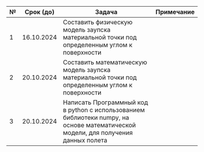 | № | Срок (до)  |Задача  | Примечание  |
|--|-------------|--------------|----------------|
|1  | 16.10.2024 |Cоставить физическую модель заупска материальной точки под определенным углом к поверхности|  |
|2  | 20.10.2024 |Cоставить математическую модель заупска материальной точки под определенным углом к поверхности|  |
|3  | 20.10.2024 |Написать Программный код в python с использованием библиотеки numpy, на основе математической модели, для получения данных полета |  |

